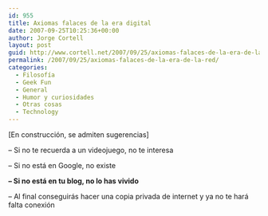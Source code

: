 ```yaml
---
id: 955
title: Axiomas falaces de la era digital
date: 2007-09-25T10:25:36+00:00
author: Jorge Cortell
layout: post
guid: http://www.cortell.net/2007/09/25/axiomas-falaces-de-la-era-de-la-red/
permalink: /2007/09/25/axiomas-falaces-de-la-era-de-la-red/
categories:
  - Filosofí­a
  - Geek Fun
  - General
  - Humor y curiosidades
  - Otras cosas
  - Technology
---
```

[En construcción, se admiten sugerencias]

– Si no te recuerda a un videojuego, no te interesa

– Si no está en Google, no existe

**– Si no está en tu blog, no lo has vivido**

– Al final conseguirás hacer una copia privada de internet y ya no te hará falta conexión